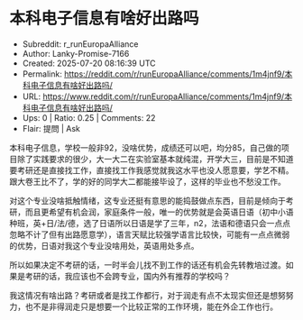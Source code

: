 # 本科电子信息有啥好出路吗

- Subreddit: r_runEuropaAlliance
- Author: Lanky-Promise-7166
- Created: 2025-07-20 08:16:39 UTC
- Permalink: https://reddit.com/r/runEuropaAlliance/comments/1m4jnf9/本科电子信息有啥好出路吗/
- URL: https://www.reddit.com/r/runEuropaAlliance/comments/1m4jnf9/本科电子信息有啥好出路吗/
- Ups: 0 | Ratio: 0.25 | Comments: 22
- Flair: 提問 | Ask


本科电子信息，学校一般非92，没啥优势，成绩还可以吧，均分85，自己做的项目除了实践要求的很少，大一大二在实验室基本就纯混，开学大三，目前是不知道要考研还是直接找工作，直接找工作我感觉就我这水平也没人愿意要，学艺不精。跟大卷王比不了，学的好的同学大二都能接毕设了，这样的毕业也不愁没工作。

对这个专业没啥抵触情绪，这专业还挺有意思的能捣鼓做点东西，目前是倾向于考研，而且更希望有机会润，家庭条件一般，唯一的优势就是会英语日语（初中小语种班，英+日/法/德，选了日语所以日语是学了三年，n2，法语和德语只会一点点忽略不计了但有出路愿意学），语言天赋比较强学语言比较快，可能有一点点微弱的优势，日语对我这个专业没啥用处，英语用处多点。

所以如果决定不考研的话，一时半会儿找不到工作的话还有机会先转教培过渡。如果是考研的话，我应该也不会跨专业，国内外有推荐的学校吗？

我这情况有啥出路？考研或者是找工作都行，对于润走有点不太现实但还是想努努力，也不是非得润走只是想要一个比较正常的工作环境，能在外企工作也行。


